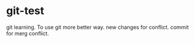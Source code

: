 # git-test
git learning.
To use git more better way.
new changes for conflict.
commit for merg conflict.
